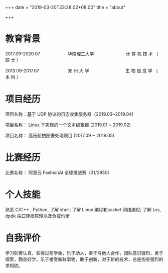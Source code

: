 +++
date = "2019-03-20T23:28:02+08:00"
title = "about"

+++

# 教育背景

2017.09-2020.07 　　　　　　华南理工大学 　　　　　　　计 算 机 技 术 （ 硕 士 ）

2013.09-2017.07 　　　　　　 郑  州  大  学 　　　　　　　　生 物 信 息 学 （ 本 科 ）

# 项目经历

项目名称：基于 UDP 协议的日志收集服务器（2019.03~2019.04)

项目名称： Linux 下实现的一个文本编辑器 (2019.01 ~ 2019.02)

项目名称： 高压航拍图像处理项目 (2017.09 ~ 2018.05)



# 比赛经历

比赛名称： 阿里云 FashionAI 全球挑战赛（31/2950）

# 个人技能

熟悉 C/C++ , Python,  了解 shell; 了解 Linux 编程和socket 网络编程; 了解 Lvs, dpdk 端口转发原理以及负载均衡

# 自我评价

学习刻苦认真，获得过奖学金，乐于助人，善于与他人合作，团队意识强烈，勇于探索，勤奋好学，乐于接受新鲜事物，敢于创新，对于新的技术，总是抱有强烈的求知欲。